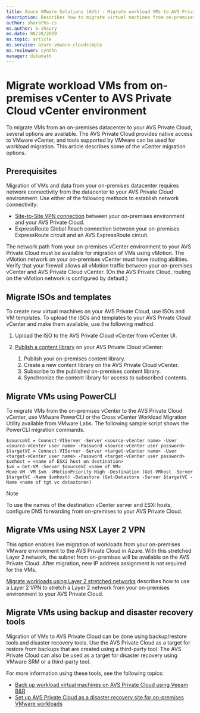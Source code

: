 ```yaml
--- 
title: Azure VMware Solutions (AVS) - Migrate workload VMs to AVS Private Cloud 
description: Describes how to migrate virtual machines from on-premises vCenter to AVS Private Cloud vCenter
author: sharaths-cs 
ms.author: b-shsury 
ms.date: 08/20/2019 
ms.topic: article 
ms.service: azure-vmware-cloudsimple 
ms.reviewer: cynthn 
manager: dikamath 
---
```


# Migrate workload VMs from on-premises vCenter to AVS Private Cloud vCenter environment

To migrate VMs from an on-premises datacenter to your AVS Private Cloud, several options are available. The AVS Private Cloud provides native access to VMware vCenter, and tools supported by VMware can be used for workload migration. This article describes some of the vCenter migration options.

## Prerequisites

Migration of VMs and data from your on-premises datacenter requires network connectivity from the datacenter to your AVS Private Cloud environment. Use either of the following methods to establish network connectivity:

* [Site-to-Site VPN connection](vpn-gateway.md#set-up-a-site-to-site-vpn-gateway) between your on-premises environment and your AVS Private Cloud.
* ExpressRoute Global Reach connection between your on-premises ExpressRoute circuit and an AVS ExpressRoute circuit.

The network path from your on-premises vCenter environment to your AVS Private Cloud must be available for migration of VMs using vMotion. The vMotion network on your on-premises vCenter must have routing abilities. Verify that your firewall allows all vMotion traffic between your on-premises vCenter and AVS Private Cloud vCenter. (On the AVS Private Cloud, routing on the vMotion network is configured by default.)

## Migrate ISOs and templates

To create new virtual machines on your AVS Private Cloud, use ISOs and VM templates. To upload the ISOs and templates to your AVS Private Cloud vCenter and make them available, use the following method.

1. Upload the ISO to the AVS Private Cloud vCenter from vCenter UI.
2. [Publish a content library](https://docs.vmware.com/en/VMware-vSphere/6.5/com.vmware.vsphere.vm_admin.doc/GUID-2A0F1C13-7336-45CE-B211-610D39A6E1F4.html) on your AVS Private Cloud vCenter:

    1. Publish your on-premises content library.
    2. Create a new content library on the AVS Private Cloud vCenter.
    3. Subscribe to the published on-premises content library.
    4. Synchronize the content library for access to subscribed contents.

## Migrate VMs using PowerCLI

To migrate VMs from the on-premises vCenter to the AVS Private Cloud vCenter, use VMware PowerCLI or the Cross vCenter Workload Migration Utility available from VMware Labs. The following sample script shows the PowerCLI migration commands.

```
$sourceVC = Connect-VIServer -Server <source-vCenter name> -User <source-vCenter user name> -Password <source-vCenter user password>
$targetVC = Connect-VIServer -Server <target-vCenter name> -User <target-vCenter user name> -Password <target-vCenter user password>
$vmhost = <name of ESXi host on destination>
$vm = Get-VM -Server $sourceVC <name of VM>
Move-VM -VM $vm -VMotionPriority High -Destination (Get-VMhost -Server $targetVC -Name $vmhost) -Datastore (Get-Datastore -Server $targetVC -Name <name of tgt vc datastore>)
```

> [!NOTE]
> To use the names of the destination vCenter server and ESXi hosts, configure DNS forwarding from on-premises to your AVS Private Cloud.

## Migrate VMs using NSX Layer 2 VPN

This option enables live migration of workloads from your on-premises VMware environment to the AVS Private Cloud in Azure. With this stretched Layer 2 network, the subnet from on-premises will be available on the AVS Private Cloud. After migration, new IP address assignment is not required for the VMs.

[Migrate workloads using Layer 2 stretched networks](migration-layer-2-vpn.md) describes how to use a Layer 2 VPN to stretch a Layer 2 network from your on-premises environment to your AVS Private Cloud.

## Migrate VMs using backup and disaster recovery tools

Migration of VMs to AVS Private Cloud can be done using backup/restore tools and disaster recovery tools. Use the AVS Private Cloud as a target for restore from backups that are created using a third-party tool. The AVS Private Cloud can also be used as a target for disaster recovery using VMware SRM or a third-party tool.

For more information using these tools, see the following topics:

* [Back up workload virtual machines on AVS Private Cloud using Veeam B&R](backup-workloads-veeam.md)
* [Set up AVS Private Cloud as a disaster recovery site for on-premises VMware workloads](disaster-recovery-zerto.md)
